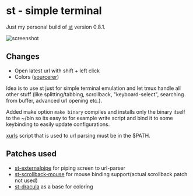 # st - simple terminal
Just my personal build of [st](https://st.suckless.org/) version 0.8.1.

![screenshot](/screenshot.png)

## Changes
* Open latest url with shift + left click
* Colors ([sourcerer](https://github.com/xero/sourcerer))

Idea is to use st just for simple terminal emulation and let tmux handle all other stuff (like splitting/tabbing, scrollback, "keyboard-select", searching from buffer, advanced url opening etc.).

Added make option ```make binary``` compiles and installs only the binary itself to the ~/bin so its easy to for example write script and bind it to some keybinding to easily update configurations.

[xurls](/xurls) script that is used to url parsing must be in the $PATH.

## Patches used
* [st-externalpipe](https://st.suckless.org/patches/externalpipe/) for piping screen to url-parser
* [st-scrollback-mouse](https://st.suckless.org/patches/scrollback/) for mouse binding support(actual scrollback patch not used)
* [st-dracula](https://st.suckless.org/patches/dracula/) as a base for coloring
